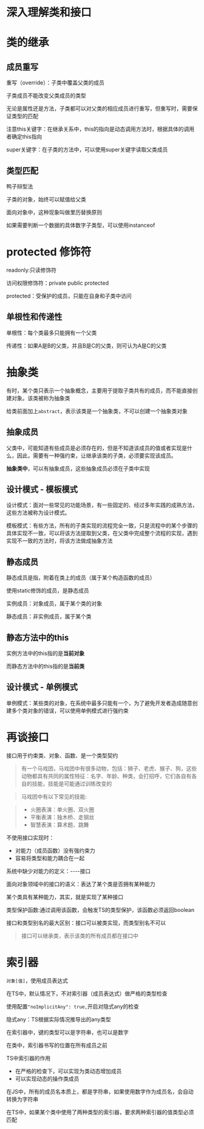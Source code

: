 # 深入理解类和接口

# 类的继承


## 成员重写

重写（override）：子类中覆盖父类的成员

子类成员不能改变父类成员的类型

无论是属性还是方法，子类都可以对父类的相应成员进行重写，但重写时，需要保证类型的匹配

注意this关键字：在继承关系中，this的指向是动态调用方法时，根据具体的调用者确定this指向

super关键字：在子类的方法中，可以使用super关键字读取父类成员

## 类型匹配

鸭子辩型法

子类的对象，始终可以赋值给父类

面向对象中，这种现象叫做里历替换原则

如果需要判断一个数据的具体数字子类型，可以使用instanceof

# protected 修饰符

readonly:只读修饰符

访问权限修饰符：private public protected

protected：受保护的成员，只能在自身和子类中访问

## 单根性和传递性

单根性：每个类最多只能拥有一个父类

传递性：如果A是B的父类，并且B是C的父类，则可认为A是C的父类

# 抽象类

有时，某个类只表示一个抽象概念，主要用于提取子类共有的成员，而不能直接创建对象。该类被称为抽象类

给类前面加上```abstract```，表示该类是一个抽象类，不可以创建一个抽象类对象

## 抽象成员

父类中，可能知道有些成员是必须存在的，但是不知道该成员的值或者实现是什么，因此，需要有一种强约束，让继承该类的子类，必须要实现该成员。

**抽象类中**，可以有抽象成员，这些抽象成员必须在子类中实现

## 设计模式 - 模板模式

设计模式：面对一些常见的功能场景，有一些固定的、经过多年实践的成熟方法，这些方法被称为设计模式。

模板模式：有些方法，所有的子类实现的流程完全一致，只是流程中的某个步骤的具体实现不一致，可以将该方法提取到父类，在父类中完成整个流程的实现，遇到实现不一致的方法时，将该方法做成抽象方法

## 静态成员

静态成员是指，附着在类上的成员（属于某个构造函数的成员）

使用static修饰的成员，是静态成员

实例成员：对象成员，属于某个类的对象

静态成员：非实例成员，属于某个类   

## 静态方法中的this

实例方法中的this指的是**当前对象**

而静态方法中的this指的是**当前类**


## 设计模式 - 单例模式

单例模式：某些类的对象，在系统中最多只能有一个，为了避免开发者造成随意创建多个类对象的错误，可以使用单例模式进行强约束


# 再谈接口

接口用于约束类、对象、函数、是一个类型契约

> 有一个马戏团，马戏团中有很多动物，包括：狮子、老虎、猴子、狗，这些动物都具有共同的属性特征：名字、年龄、种类，会打招呼，它们各自有各自的技能，技能是可能通过训练改变的

> 马戏团中有以下常见的技能:

> - 火圈表演：单火圈、双火圈
> - 平衡表演：独木桥、走钢丝
> - 智慧表演：算术题、跳舞

不使用接口实现时：

- 对能力（成员函数）没有强约束力
- 容易将类型和能力耦合在一起

系统中缺少对能力的定义：----接口

面向对象领域中的接口的语义：表达了某个类是否拥有某种能力

某个类具有某种能力，其实，就是实现了某种接口

类型保护函数:通过调用该函数，会触发TS的类型保护，该函数必须返回boolean

接口和类型别名的最大区别：接口可以被类实现，而类型别名不可以

> 接口可以继承类，表示该类的所有成员都在接口中

# 索引器

```对象[值]```，使用成员表达式

在TS中，默认情况下，不对索引器（成员表达式）做严格的类型检查

使用配置```"noImplicitAny": true,```开启对隐式any的检查

隐式any：TS根据实际情况推导出的any类型

在索引器中，键的类型可以是字符串，也可以是数字

在类中，索引器书写的位置在所有成员之前

TS中索引器的作用

- 在严格的检查下，可以实现为类动态增加成员
- 可以实现动态的操作类成员

在JS中，所有的成员名本质上，都是字符串，如果使用数字作为成员名，会自动转换为字符串

在TS中，如果某个类中使用了两种类型的索引器，要求两种索引器的值类型必须匹配
